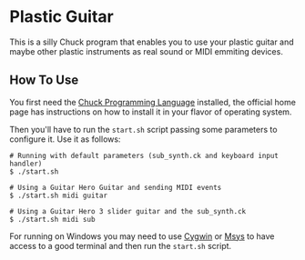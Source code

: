 Plastic Guitar
===============

This is a silly Chuck program that enables you to use your plastic guitar and maybe other plastic instruments as real sound or MIDI emmiting devices.

## How To Use

You first need the [Chuck Programming Language](http://chuck.cs.princeton.edu) installed, the official home page has instructions on how to install it in your flavor of operating system.

Then you'll have to run the `start.sh` script passing some parameters to configure it. Use it as follows:

    # Running with default parameters (sub_synth.ck and keyboard input handler)
    $ ./start.sh

    # Using a Guitar Hero Guitar and sending MIDI events
    $ ./start.sh midi guitar

    # Using a Guitar Hero 3 slider guitar and the sub_synth.ck
    $ ./start.sh midi sub

For running on Windows you may need to use [Cygwin](http://www.cygwin.com/) or [Msys](http://www.mingw.org/wiki/MSYS) to have access to a good terminal and then run the `start.sh` script.